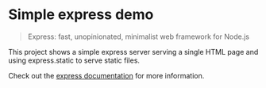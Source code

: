 # Simple express demo

> Express: fast, unopinionated, minimalist web framework for Node.js

This project shows a simple express server serving a single HTML page and using express.static to serve static files.

Check out the [express documentation](https://expressjs.com/) for more information.